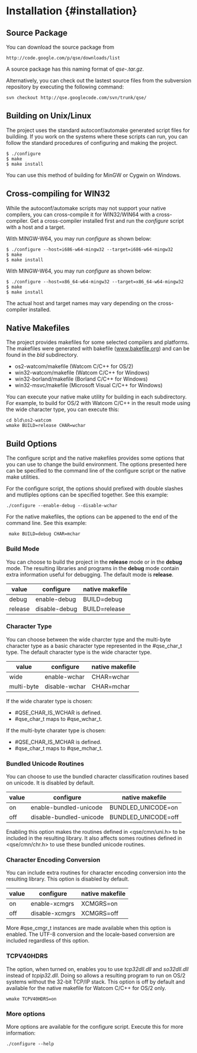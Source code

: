 Installation                                    {#installation}
============

## Source Package ##

You can download the source package from 

    http://code.google.com/p/qse/downloads/list

A source package has this naming format of *qse-<version>.tar.gz*.

Alternatively, you can check out the lastest source files from the subversion
repository by executing the following command:

    svn checkout http://qse.googlecode.com/svn/trunk/qse/

## Building on Unix/Linux ##

The project uses the standard autoconf/automake generated script files for 
buildiing. If you work on the systems where these scripts can run, you can 
follow the standard procedures of configuring and making the project.

    $ ./configure
    $ make
    $ make install

You can use this method of building for MinGW or Cygwin on Windows.
 
## Cross-compiling for WIN32 ##

While the autoconf/automake scripts may not support your native compilers,
you can cross-compile it for WIN32/WIN64 with a cross-compiler. Get a 
cross-compiler installed first and run the *configure* script with a host 
and a target.

With MINGW-W64, you may run *configure* as shown below:

    $ ./configure --host=i686-w64-mingw32 --target=i686-w64-mingw32
    $ make
    $ make install

With MINGW-W64, you may run *configure* as shown below:

    $ ./configure --host=x86_64-w64-mingw32 --target=x86_64-w64-mingw32
    $ make
    $ make install

The actual host and target names may vary depending on the cross-compiler 
installed.

## Native Makefiles ##

The project provides makefiles for some selected compilers and platforms.
The makefiles were generated with bakefile (www.bakefile.org) and can be
found in the *bld* subdirectory.

 - os2-watcom/makefile      (Watcom C/C++ for OS/2)
 - win32-watcom/makefile    (Watcom C/C++ for Windows)
 - win32-borland/makefile   (Borland C/C++ for Windows)
 - win32-msvc/makefile      (Microsoft Visual C/C++ for Windows)

You can execute your native make utility for building in each subdirectory.
For example, to build for OS/2 with Watcom C/C++ in the result mode using
the wide character type, you can execute this:

    cd bld\os2-watcom
    wmake BUILD=release CHAR=wchar

## Build Options ## 

The configure script and the native makefiles provides some options that you
can use to change the build environment. The options presented here can be
specified to the command line of the configure script or the native make 
utilities. 

For the configure script, the options should prefixed with double 
slashes and mutliples options can be specified together. See this example:

    ./configure --enable-debug --disable-wchar


For the native makefiles, the options can be appened to the end of the command 
line. See this example:

     make BUILD=debug CHAR=mchar

### Build Mode ###

You can choose to build the project in the **release** mode or in the **debug**
mode. The resulting libraries and programs in the **debug** mode contain
extra information useful for debugging. The default mode is **release**.

 value   | configure      | native makefile
 --------|----------------|-----------------
 debug   | enable-debug   | BUILD=debug
 release | disable-debug  | BUILD=release

### Character Type ###

You can choose between the wide charcter type and the multi-byte character
type as a basic character type represented in the #qse_char_t type. The default
character type is the wide character type.

 value      | configure      | native makefile
 -----------|----------------|-----------------
 wide       | enable-wchar   | CHAR=wchar
 multi-byte | disable-wchar  | CHAR=mchar

If the wide charater type is chosen: 
 - #QSE_CHAR_IS_WCHAR is defined.
 - #qse_char_t maps to #qse_wchar_t.

If the multi-byte charater type is chosen: 
 - #QSE_CHAR_IS_MCHAR is defined.
 - #qse_char_t maps to #qse_mchar_t.

### Bundled Unicode Routines ###

You can choose to use the bundled character classification routines 
based on unicode. It is disabled by default.

 value      | configure                | native makefile
 -----------|--------------------------|-----------------
 on         | enable-bundled-unicode   | BUNDLED_UNICODE=on
 off        | disable-bundled-unicode  | BUNDLED_UNICODE=off

Enabling this option makes the routines defined in <qse/cmn/uni.h> 
to be included in the resulting library. It also affects somes routines
defined in <qse/cmn/chr.h> to use these bundled unicode routines.

### Character Encoding Conversion ###

You can include extra routines for character encoding conversion into
the resulting library. This option is disabled by default.

 value      | configure       | native makefile
 -----------|-----------------|---------------------
 on         | enable-xcmgrs   | XCMGRS=on
 off        | disable-xcmgrs  | XCMGRS=off

More #qse_cmgr_t instances are made available when this option is enabled.
The UTF-8 conversion and the locale-based conversion are included regardless
of this option.

### TCPV40HDRS ###

The option, when turned on, enables you to use *tcp32dll.dll* and *so32dll.dll*
instead of *tcpip32.dll*. Doing so allows a resulting program to run on OS/2 
systems without the 32-bit TCP/IP stack. This option is off by default and 
available for the native makefile for Watcom C/C++ for OS/2 only.

    wmake TCPV40HDRS=on

### More options ###

More options are available for the configure script. Execute this for more 
information:

    ./configure --help


